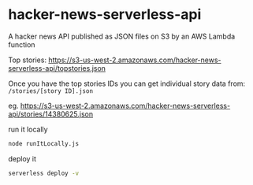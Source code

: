 # hacker-news-serverless-api
A hacker news API published as JSON files on S3 by an AWS Lambda function 

Top stories: https://s3-us-west-2.amazonaws.com/hacker-news-serverless-api/topstories.json

Once you have the top stories IDs you can get individual story data from: `/stories/[story ID].json`

eg. https://s3-us-west-2.amazonaws.com/hacker-news-serverless-api/stories/14380625.json


run it locally
```bash
node runItLocally.js
```

deploy it
```bash
serverless deploy -v
```
